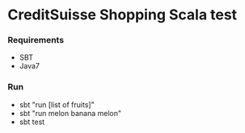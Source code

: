 # CreditSuisse Shopping Scala test

### Requirements ###
* SBT
* Java7

### Run ###
* sbt "run [list of fruits]"
* sbt "run melon banana melon"
* sbt test
